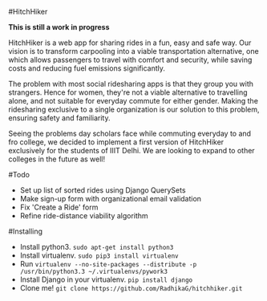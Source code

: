 #HitchHiker

**This is still a work in progress**

HitchHiker is a web app for sharing rides in a fun, easy and safe way. Our vision is to transform carpooling into a viable transportation alternative, one which allows passengers to travel with comfort and security, while saving costs and reducing fuel emissions significantly.

The problem with most social ridesharing apps is that they group you with strangers. Hence for women, they're not a viable alternative to travelling alone, and not suitable for everyday commute for either gender. Making the ridesharing exclusive to a single organization is our solution to this problem, ensuring safety and familiarity.

Seeing the problems day scholars face while commuting everyday to and fro college, we decided to implement a first version of HitchHiker exclusively for the students of IIIT Delhi. We are looking to expand to other colleges in the future as well!

#Todo
* Set up list of sorted rides using Django QuerySets
* Make sign-up form with organizational email validation
* Fix 'Create a Ride' form
* Refine ride-distance viability algorithm

#Installing
* Install python3. `sudo apt-get install python3`
* Install virtualenv. `sudo pip3 install virtualenv`
* Run `virtualenv --no-site-packages --distribute -p /usr/bin/python3.3 ~/.virtualenvs/pywork3`
* Install Django in your virtualenv. `pip install django`
* Clone me! `git clone https://github.com/RadhikaG/hitchhiker.git`
